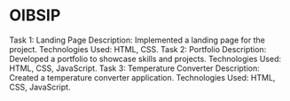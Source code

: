 # OIBSIP
Task 1: Landing Page
Description: Implemented a landing page for the project.
Technologies Used: HTML, CSS.
Task 2: Portfolio
Description: Developed a portfolio to showcase skills and projects.
Technologies Used: HTML, CSS, JavaScript.
Task 3: Temperature Converter
Description: Created a temperature converter application.
Technologies Used: HTML, CSS, JavaScript.

